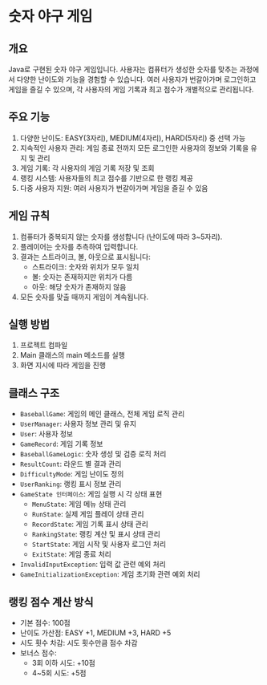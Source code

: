 # 숫자 야구 게임
## 개요
Java로 구현된 숫자 야구 게임입니다. 사용자는 컴퓨터가 생성한 숫자를 맞추는 과정에서 다양한 난이도와 기능을 경험할 수 있습니다.
여러 사용자가 번갈아가며 로그인하고 게임을 즐길 수 있으며, 각 사용자의 게임 기록과 최고 점수가 개별적으로 관리됩니다.

## 주요 기능
1. 다양한 난이도: EASY(3자리), MEDIUM(4자리), HARD(5자리) 중 선택 가능
2. 지속적인 사용자 관리: 게임 종료 전까지 모든 로그인한 사용자의 정보와 기록을 유지 및 관리
3. 게임 기록: 각 사용자의 게임 기록 저장 및 조회
4. 랭킹 시스템: 사용자들의 최고 점수를 기반으로 한 랭킹 제공
5. 다중 사용자 지원: 여러 사용자가 번갈아가며 게임을 즐길 수 있음

## 게임 규칙
1. 컴퓨터가 중복되지 않는 숫자를 생성합니다 (난이도에 따라 3~5자리).
2. 플레이어는 숫자를 추측하여 입력합니다.
3. 결과는 스트라이크, 볼, 아웃으로 표시됩니다:
    - 스트라이크: 숫자와 위치가 모두 일치
    - 볼: 숫자는 존재하지만 위치가 다름
    - 아웃: 해당 숫자가 존재하지 않음
4. 모든 숫자를 맞출 때까지 게임이 계속됩니다.

## 실행 방법
1. 프로젝트 컴파일
2. Main 클래스의 main 메소드를 실행
3. 화면 지시에 따라 게임을 진행

## 클래스 구조
- ``BaseballGame``: 게임의 메인 클래스, 전체 게임 로직 관리
- ``UserManager``: 사용자 정보 관리 및 유지
- ``User``: 사용자 정보
- ``GameRecord``: 게임 기록 정보
- ``BaseballGameLogic``: 숫자 생성 및 검증 로직 처리
- ``ResultCount``: 라운드 별 결과 관리
- ``DifficultyMode``: 게임 난이도 정의
- ``UserRanking``: 랭킹 표시 정보 관리
- ``GameState 인터페이스``: 게임 실행 시 각 상태 표현
    - ``MenuState``: 게임 메뉴 상태 관리
    - ``RunState``: 실제 게임 플레이 상태 관리
    - ``RecordState``: 게임 기록 표시 상태 관리
    - ``RankingState``: 랭킹 계산 및 표시 상태 관리
    - ``StartState``: 게임 시작 및 사용자 로그인 처리
    - ``ExitState``: 게임 종료 처리
- ``InvalidInputException``: 입력 값 관련 예외 처리
- ``GameInitializationException``: 게임 초기화 관련 예외 처리

## 랭킹 점수 계산 방식
- 기본 점수: 100점
- 난이도 가산점: EASY +1, MEDIUM +3, HARD +5
- 시도 횟수 차감: 시도 횟수만큼 점수 차감
- 보너스 점수:
  - 3회 이하 시도: +10점
  - 4~5회 시도: +5점